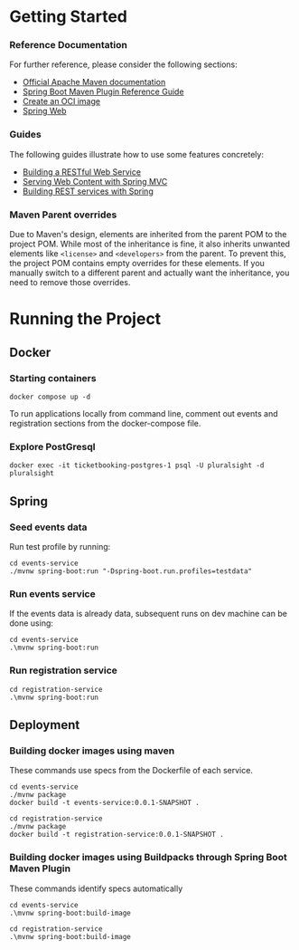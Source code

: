 # Getting Started

### Reference Documentation
For further reference, please consider the following sections:

* [Official Apache Maven documentation](https://maven.apache.org/guides/index.html)
* [Spring Boot Maven Plugin Reference Guide](https://docs.spring.io/spring-boot/3.4.0/maven-plugin)
* [Create an OCI image](https://docs.spring.io/spring-boot/3.4.0/maven-plugin/build-image.html)
* [Spring Web](https://docs.spring.io/spring-boot/3.4.0/reference/web/servlet.html)

### Guides
The following guides illustrate how to use some features concretely:

* [Building a RESTful Web Service](https://spring.io/guides/gs/rest-service/)
* [Serving Web Content with Spring MVC](https://spring.io/guides/gs/serving-web-content/)
* [Building REST services with Spring](https://spring.io/guides/tutorials/rest/)

### Maven Parent overrides

Due to Maven's design, elements are inherited from the parent POM to the project POM.
While most of the inheritance is fine, it also inherits unwanted elements like `<license>` and `<developers>` from the parent.
To prevent this, the project POM contains empty overrides for these elements.
If you manually switch to a different parent and actually want the inheritance, you need to remove those overrides.

# Running the Project
## Docker

### Starting containers
```
docker compose up -d 
```

To run applications locally from command line, comment out events and registration 
sections from the docker-compose file.

### Explore PostGresql
```
docker exec -it ticketbooking-postgres-1 psql -U pluralsight -d pluralsight
```

## Spring

### Seed events data
Run test profile by running:

```
cd events-service
./mvnw spring-boot:run "-Dspring-boot.run.profiles=testdata"
```

### Run events service 

If the events data is already data, subsequent runs on dev machine
can be done using:
```
cd events-service
.\mvnw spring-boot:run
```

### Run registration service 
```
cd registration-service
.\mvnw spring-boot:run
```

## Deployment

### Building docker images using maven 

These commands use specs from the Dockerfile of each service.
```
cd events-service
./mvnw package
docker build -t events-service:0.0.1-SNAPSHOT .
```
```
cd registration-service
./mvnw package
docker build -t registration-service:0.0.1-SNAPSHOT .
```

### Building docker images using Buildpacks through Spring Boot Maven Plugin

These commands identify specs automatically
```
cd events-service
.\mvnw spring-boot:build-image
```
```
cd registration-service
.\mvnw spring-boot:build-image
```